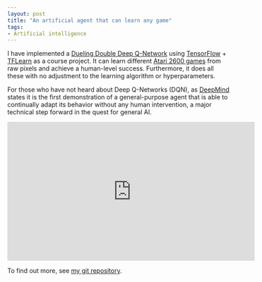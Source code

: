 ```yaml
---
layout: post
title: "An artificial agent that can learn any game"
tags:
- Artificial intelligence
---
```


I have implemented a [Dueling Double Deep Q-Network][1]
using [TensorFlow][2] + [TFLearn][3] as a course project. It can learn
different [Atari 2600 games][4] from raw pixels and achieve a human-level success.
Furthermore, it does all these with no adjustment to the learning algorithm or
hyperparameters.

For those who have not heard about Deep Q-Networks (DQN), as [DeepMind][5]
states it is the first demonstration of a general-purpose agent that is able to
continually adapt its behavior without any human intervention, a major technical
step forward in the quest for general AI.

<iframe width="560" height="315" src="https://www.youtube.com/embed/Ma1b6EeHlV0" frameborder="0" allowfullscreen></iframe>

To find out more, see [my git repository][6].

[1]: https://arxiv.org/pdf/1511.06581.pdf
[2]: https://www.tensorflow.org/
[3]: http://tflearn.org/
[4]: https://gym.openai.com/envs#atari
[5]: https://deepmind.com/research/dqn/
[6]: https://github.com/gokhanettin/dddqn-tf
